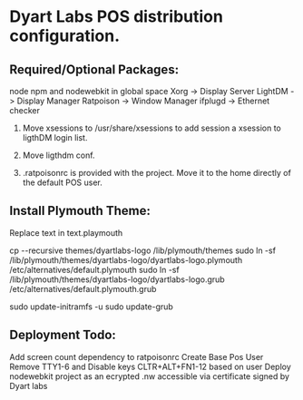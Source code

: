Dyart Labs POS distribution configuration.
==========================================

Required/Optional Packages:
---------------------------
node npm and nodewebkit in global space
Xorg -> Display Server
LightDM -> Display Manager
Ratpoison -> Window Manager
ifplugd -> Ethernet checker

1) Move xsessions to /usr/share/xsessions to add session a xsession to ligthDM login list.

2) Move ligthdm conf.

3) .ratpoisonrc is provided with the project. Move it to the home directly of the default POS user.

Install Plymouth Theme:
-----------------------
Replace text in text.playmouth

cp --recursive themes/dyartlabs-logo /lib/plymouth/themes
sudo ln -sf /lib/plymouth/themes/dyartlabs-logo/dyartlabs-logo.plymouth /etc/alternatives/default.plymouth
sudo ln -sf /lib/plymouth/themes/dyartlabs-logo/dyartlabs-logo.grub /etc/alternatives/default.plymouth.grub

sudo update-initramfs -u
sudo update-grub

Deployment Todo:
----------------

Add screen count dependency to ratpoisonrc
Create Base Pos User
Remove TTY1-6 and Disable keys CLTR+ALT+FN1-12 based on user
Deploy nodewebkit project as an ecrypted .nw accessible via certificate signed by Dyart labs

